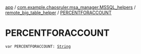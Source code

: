 [app](../../index.md) / [com.example.chaosruler.msa_manager.MSSQL_helpers](../index.md) / [remote_big_table_helper](index.md) / [PERCENTFORACCOUNT](.)

# PERCENTFORACCOUNT

`var PERCENTFORACCOUNT: `[`String`](https://kotlinlang.org/api/latest/jvm/stdlib/kotlin/-string/index.html)
